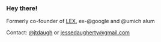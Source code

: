 ### Hey there!

Formerly co-founder of [LEX](lex-markets.com), ex-@google and @umich alum

Contact: [@jtdaugh](twitter.com/jtdaugh) or jessedaugherty@gmail.com

